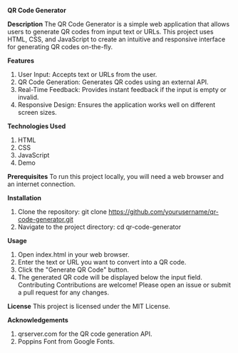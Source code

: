 **QR Code Generator**

**Description**
The QR Code Generator is a simple web application that allows users to generate QR codes from input text or URLs. This project uses HTML, CSS, and JavaScript to create an intuitive and responsive interface for generating QR codes on-the-fly.

**Features**
1. User Input: Accepts text or URLs from the user.
2. QR Code Generation: Generates QR codes using an external API.
3. Real-Time Feedback: Provides instant feedback if the input is empty or invalid.
4. Responsive Design: Ensures the application works well on different screen sizes.
   
**Technologies Used**
1. HTML
2. CSS
3. JavaScript
4. Demo

**Prerequisites**
To run this project locally, you will need a web browser and an internet connection.

**Installation**
1. Clone the repository:
   git clone https://github.com/yourusername/qr-code-generator.git
2. Navigate to the project directory:
   cd qr-code-generator
   
**Usage**
1. Open index.html in your web browser.
2. Enter the text or URL you want to convert into a QR code.
3. Click the "Generate QR Code" button.
4. The generated QR code will be displayed below the input field.
Contributing
Contributions are welcome! Please open an issue or submit a pull request for any changes.

**License**
This project is licensed under the MIT License. 

**Acknowledgements**
1. qrserver.com for the QR code generation API.
2. Poppins Font from Google Fonts.
